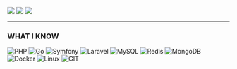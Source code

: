 [![](https://img.shields.io/badge/-gmail-%23ff5252?style=for-the-badge&logo=gmail&logoColor=white)](mailto:mjgheytasi@gmail.com)
[![](https://img.shields.io/badge/-linkedin-blue?style=for-the-badge&logo=linkedin&logoColor=white)](https://www.linkedin.com/in/mojtaba-gheytasi)
[![](https://img.shields.io/badge/-hacker%20rank-%232c3e50?style=for-the-badge&logo=hackerrank)](https://www.hackerrank.com/mjgheytasi)

<hr>

### WHAT I KNOW

![PHP](https://www.vectorlogo.zone/logos/php/php-icon.svg)
![Go](https://www.vectorlogo.zone/logos/golang/golang-icon.svg)
![Symfony](https://www.vectorlogo.zone/logos/symfony/symfony-icon.svg)
![Laravel](https://www.vectorlogo.zone/logos/laravel/laravel-icon.svg)
![MySQL](https://www.vectorlogo.zone/logos/mysql/mysql-icon.svg)
![Redis](https://www.vectorlogo.zone/logos/redis/redis-icon.svg)
![MongoDB](https://www.vectorlogo.zone/logos/mongodb/mongodb-icon.svg)
![Docker](https://www.vectorlogo.zone/logos/docker/docker-icon.svg)
![Linux](https://www.vectorlogo.zone/logos/linux/linux-icon.svg)
![GIT](https://www.vectorlogo.zone/logos/git-scm/git-scm-icon.svg)
